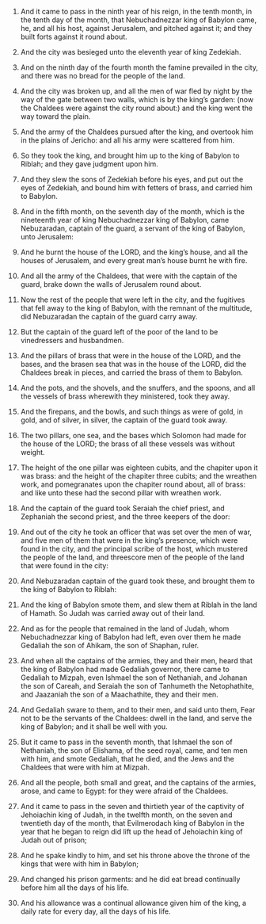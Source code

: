 1. And it came to pass in the ninth year of his reign, in the tenth
month, in the tenth day of the month, that Nebuchadnezzar king of
Babylon came, he, and all his host, against Jerusalem, and pitched
against it; and they built forts against it round about.

2. And the city was besieged unto the eleventh year of king
Zedekiah.

3. And on the ninth day of the fourth month the famine prevailed in
the city, and there was no bread for the people of the land.

4. And the city was broken up, and all the men of war fled by night
by the way of the gate between two walls, which is by the king’s
garden: (now the Chaldees were against the city round about:) and the
king went the way toward the plain.

5. And the army of the Chaldees pursued after the king, and overtook
him in the plains of Jericho: and all his army were scattered from
him.

6. So they took the king, and brought him up to the king of Babylon
to Riblah; and they gave judgment upon him.

7. And they slew the sons of Zedekiah before his eyes, and put out
the eyes of Zedekiah, and bound him with fetters of brass, and carried
him to Babylon.

8. And in the fifth month, on the seventh day of the month, which is
the nineteenth year of king Nebuchadnezzar king of Babylon, came
Nebuzaradan, captain of the guard, a servant of the king of Babylon,
unto Jerusalem:

9. And he burnt the house of the LORD, and the
king’s house, and all the houses of Jerusalem, and every great man’s
house burnt he with fire.

10. And all the army of the Chaldees, that were with the captain of
the guard, brake down the walls of Jerusalem round about.

11. Now the rest of the people that were left in the city, and the
fugitives that fell away to the king of Babylon, with the remnant of
the multitude, did Nebuzaradan the captain of the guard carry away.

12. But the captain of the guard left of the poor of the land to be 
vinedressers and husbandmen.

13. And the pillars of brass that were in the house of the LORD, and
the bases, and the brasen sea that was in the house of the LORD, did
the Chaldees break in pieces, and carried the brass of them to
Babylon.

14. And the pots, and the shovels, and the snuffers, and the spoons,
and all the vessels of brass wherewith they ministered, took they
away.

15. And the firepans, and the bowls, and such things as were of
gold, in gold, and of silver, in silver, the captain of the guard took
away.

16. The two pillars, one sea, and the bases which Solomon had made
for the house of the LORD; the brass of all these vessels was without
weight.

17. The height of the one pillar was eighteen cubits, and the
chapiter upon it was brass: and the height of the chapiter three
cubits; and the wreathen work, and pomegranates upon the chapiter
round about, all of brass: and like unto these had the second pillar
with wreathen work.

18. And the captain of the guard took Seraiah the chief priest, and
Zephaniah the second priest, and the three keepers of the door:

19. And out of the city he took an officer that was set over the men of
war, and five men of them that were in the king’s presence, which were
found in the city, and the principal scribe of the host, which
mustered the people of the land, and threescore men of the people of
the land that were found in the city:

20. And Nebuzaradan captain of
the guard took these, and brought them to the king of Babylon to
Riblah:

21. And the king of Babylon smote them, and slew them at
Riblah in the land of Hamath. So Judah was carried away out of their
land.

22. And as for the people that remained in the land of Judah, whom
Nebuchadnezzar king of Babylon had left, even over them he made
Gedaliah the son of Ahikam, the son of Shaphan, ruler.

23. And when all the captains of the armies, they and their men,
heard that the king of Babylon had made Gedaliah governor, there came
to Gedaliah to Mizpah, even Ishmael the son of Nethaniah, and Johanan
the son of Careah, and Seraiah the son of Tanhumeth the Netophathite,
and Jaazaniah the son of a Maachathite, they and their men.

24. And Gedaliah sware to them, and to their men, and said unto
them, Fear not to be the servants of the Chaldees: dwell in the land,
and serve the king of Babylon; and it shall be well with you.

25. But it came to pass in the seventh month, that Ishmael the son
of Nethaniah, the son of Elishama, of the seed royal, came, and ten
men with him, and smote Gedaliah, that he died, and the Jews and the
Chaldees that were with him at Mizpah.

26. And all the people, both small and great, and the captains of
the armies, arose, and came to Egypt: for they were afraid of the
Chaldees.

27. And it came to pass in the seven and thirtieth year of the
captivity of Jehoiachin king of Judah, in the twelfth month, on the
seven and twentieth day of the month, that Evilmerodach king of
Babylon in the year that he began to reign did lift up the head of
Jehoiachin king of Judah out of prison;

28. And he spake kindly to
him, and set his throne above the throne of the kings that were with
him in Babylon;

29. And changed his prison garments: and he did eat
bread continually before him all the days of his life.

30. And his allowance was a continual allowance given him of the
king, a daily rate for every day, all the days of his life.